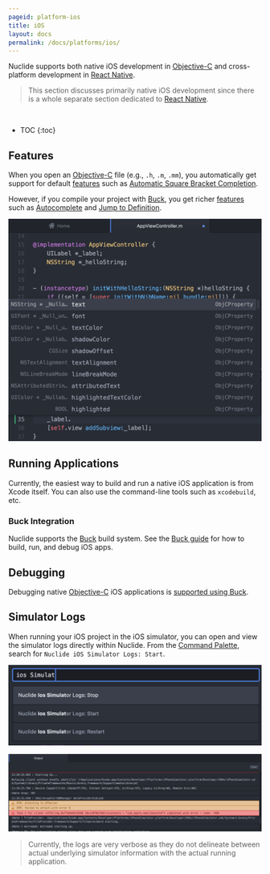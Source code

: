 ```yaml
---
pageid: platform-ios
title: iOS
layout: docs
permalink: /docs/platforms/ios/
---
```


Nuclide supports both native iOS development in [Objective-C](/docs/languages/objective-c) and
cross-platform development in [React Native](/docs/platforms/react-native).

> This section discusses primarily native iOS development since there is a whole separate section
> dedicated to [React Native](/docs/platforms/react-native).

<br/>

* TOC
{:toc}

## Features

When you open an [Objective-C](/docs/languages/objective-c/) file (e.g., `.h`, `.m`, `.mm`), you
automatically get support for default [features](/docs/languages/objective-c/#default-features) such
as [Automatic Square Bracket Completion](/docs/languages/objective-c/#default-features__automatic-square-bracket-completion).

However, if you compile your project with [Buck](http://buckbuild.com), you get richer
[features](/docs/languages/objective-c/#buck-enabled-features) such as
[Autocomplete](/docs/languages/objective-c/#buck-enabled-features__autocomplete) and
[Jump to Definition](/docs/languages/objective-c/#buck-enabled-features__jump-to-definition).

![](/static/images/docs/platform-ios-native-autocomplete.png)

## Running Applications

Currently, the easiest way to build and run a native iOS application is from Xcode itself.
You can also use the command-line tools such as `xcodebuild`, etc.

### Buck Integration

Nuclide supports the [Buck](https://buckbuild.com/) build system. See the
[Buck guide](/docs/features/buck) for how to build, run, and debug iOS apps.

## Debugging

Debugging native [Objective-C](/docs/languages/objective-c/) iOS applications is
[supported using Buck](/docs/features/buck/#debug).

## Simulator Logs

When running your iOS project in the iOS simulator, you can open and view the simulator logs
directly within Nuclide. From the [Command Palette](/docs/editor/basics/#command-palette), search
for `Nuclide iOS Simulator Logs: Start`.

![](/static/images/docs/platform-ios-toggle-simulator.png)

![](/static/images/docs/platform-ios-simulator-output.png)

> Currently, the logs are very verbose as they do not delineate between actual underlying simulator
> information with the actual running application.
